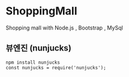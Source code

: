 # ShoppingMall
Shopping mall with Node.js , Bootstrap , MySql 
## 뷰엔진 (nunjucks) 
```
npm install nunjucks
const nunjucks = require('nunjucks');
```
